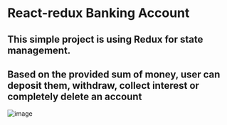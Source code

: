 # React-redux Banking Account

## This simple project is using Redux for state management.
## Based on the provided sum of money, user can deposit them, withdraw, collect interest or completely delete an account

![image](https://user-images.githubusercontent.com/76259648/120895630-2eb71100-c61e-11eb-9589-93248cdcdd4d.png)

